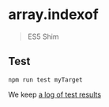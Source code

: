 # array.indexof

> ES5 Shim


## Test

    npm run test myTarget

We keep [a log of test results](./test/results_log.md)
